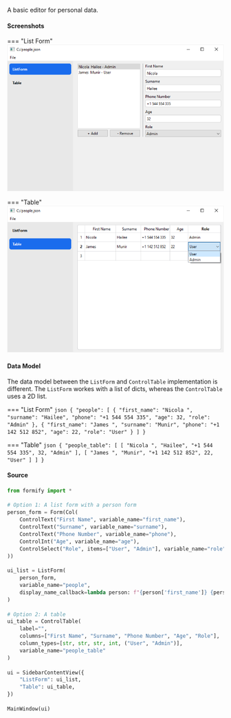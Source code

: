 A basic editor for personal data.


#### Screenshots
=== "List Form"
    ![](people_list.png)

=== "Table"
    ![](people_table.png)

#### Data Model

The data model between the `ListForm` and `ControlTable` implementation is different. The `ListForm` workes with a list of dicts, whereas the `ControlTable` uses a 2D list.

=== "List Form"
    ```json
    {
      "people": [
        {
          "first_name": "Nicola ",
          "surname": "Hailee",
          "phone": "+1 544 554 335",
          "age": 32,
          "role": "Admin"
        },
        {
          "first_name": "James ",
          "surname": "Munir",
          "phone": "+1 142 512 852",
          "age": 22,
          "role": "User"
        }
      ]
    }
    ```

=== "Table"
    ````json
    {
      "people_table": [
        [
          "Nicola ",
          "Hailee",
          "+1 544 554 335",
          32,
          "Admin"
        ],
        [
          "James ",
          "Munir",
          "+1 142 512 852",
          22,
          "User"
        ]
      ]
    }
    ````

#### Source

````python
from formify import *

# Option 1: A list form with a person form
person_form = Form(Col(
	ControlText("First Name", variable_name="first_name"),
	ControlText("Surname", variable_name="surname"),
	ControlText("Phone Number", variable_name="phone"),
	ControlInt("Age", variable_name="age"),
	ControlSelect("Role", items=["User", "Admin"], variable_name="role", value="User")
))

ui_list = ListForm(
	person_form,
	variable_name="people",
	display_name_callback=lambda person: f"{person['first_name']} {person['surname']} - {person['role']}"
)

# Option 2: A table
ui_table = ControlTable(
	label="",
	columns=["First Name", "Surname", "Phone Number", "Age", "Role"],
	column_types=[str, str, str, int, ("User", "Admin")],
	variable_name="people_table"
)

ui = SidebarContentView({
	"ListForm": ui_list,
	"Table": ui_table,
})

MainWindow(ui)
````